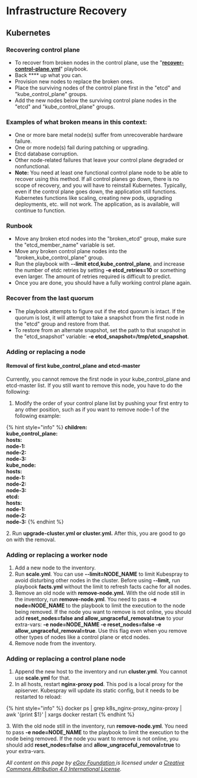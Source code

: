 # Infrastructure Recovery

## Kubernetes&#x20;

### Recovering control plane&#x20;

* To recover from broken nodes in the control plane, use the                                      "[**recover-control-plane.yml**](https://github.com/egovernments/divoc-installer/blob/master/ansible-cookbooks/kubernetes/recover-control-plane.yml)" playbook.
* Back **** up what you can.
* Provision new nodes to replace the broken ones.
* Place the surviving nodes of the control plane first in the "etcd" and "kube\_control\_plane" groups.
* Add the new nodes below the surviving control plane nodes in the "etcd" and "kube\_control\_plane" groups.

### Examples of what broken means in this context:

* One or more bare metal node(s) suffer from unrecoverable hardware failure.&#x20;
* One or more node(s) fail during patching or upgrading.&#x20;
* Etcd database corruption.&#x20;
* Other node-related failures that leave your control plane degraded or nonfunctional.
* **Note:** You need at least one functional control plane node to be able to recover using this method. If all control planes go down, there is no scope of recovery, and you will have to reinstall Kubernetes. Typically, even if the control plane goes down, the application still functions. Kubernetes functions like scaling, creating new pods, upgrading deployments, etc. will not work. The application, as is available, will continue to function.

### Runbook

* Move any broken etcd nodes into the "broken\_etcd" group, make sure the "etcd\_member\_name" variable is set.
* Move any broken control plane nodes into the "broken\_kube\_control\_plane" group.
* Run the playbook with **--limit etcd,kube\_control\_plane**, and increase the number of etdc retries by setting **-e etcd\_retries=10** or something even larger. The amount of retries required is difficult to predict.
* Once you are done, you should have a fully working control plane again.

### **Recover from the last quorum**

* The playbook attempts to figure out if the etcd quorum is intact. If the quorum is lost, it will attempt to take a snapshot from the first node in the "etcd" group and restore from that.&#x20;
* To restore from an alternate snapshot, set the path to that snapshot in the "etcd\_snapshot" variable: **-e etcd\_snapshot=/tmp/etcd\_snapshot**.

### **Adding or replacing a node**

#### Removal of first kube\_control\_plane and etcd-master&#x20;

Currently, you cannot remove the first node in your kube\_control\_plane and etcd-master list. If you still want to remove this node, you have to do the following:

1. Modify the order of your control plane list by pushing your first entry to any other position, such as if you want to remove node-1 of the following example:

{% hint style="info" %}
**children:**\
&#x20;   **kube\_control\_plane:**\
&#x20;     **hosts:**\
&#x20;       **node-1:**\
&#x20;       **node-2:**\
&#x20;       **node-3:**\
&#x20;   **kube\_node:**\
&#x20;     **hosts:**\
&#x20;       **node-1:**\
&#x20;       **node-2:**\
&#x20;       **node-3:**\
&#x20;   **etcd:**\
&#x20;     **hosts:**\
&#x20;       **node-1:**\
&#x20;       **node-2:**\
&#x20;       **node-3:**
{% endhint %}

2\. Run **upgrade-cluster.yml or cluster.yml.** After this, you are good to go on with the removal.

### **Adding or replacing a worker node**

1. Add a new node to the inventory.
2. Run **scale.yml**. You can use **--limit=NODE\_NAME** to limit Kubespray to avoid disturbing other nodes in the cluster. Before using **--limit,** run playbook **facts.yml** without the limit to refresh facts cache for all nodes.
3. Remove an old node with **remove-node.yml.** With the old node still in the inventory, run **remove-node.yml**. You need to pass **-e node=NODE\_NAME** to the playbook to limit the execution to the node being removed. If the node you want to remove is not online, you should add **reset\_nodes=false and allow\_ungraceful\_removal=true** to your extra-vars: **-e node=NODE\_NAME -e reset\_nodes=false -e allow\_ungraceful\_removal=true**. Use this flag even when you remove other types of nodes like a control plane or etcd nodes.
4. Remove node from the inventory.

### **Adding or replacing a control plane node**

1. Append the new host to the inventory and run **cluster.yml**. You cannot use **scale.yml** for that.
2. In all hosts, restart **nginx-proxy pod**. This pod is a local proxy for the apiserver. Kubespray will update its static config, but it needs to be restarted to reload:

{% hint style="info" %}
docker ps | grep k8s\_nginx-proxy\_nginx-proxy | awk '{print $1}' | xargs docker restart
{% endhint %}

&#x20;3\. With the old node still in the inventory, run **remove-node.yml**. You need to pass **-e        node=NODE\_NAME** to the playbook to limit the execution to the node being removed. If the node you want to remove is not online, you should add **reset\_nodes=false** and **allow\_ungraceful\_removal=true** to your extra-vars.



_All content on this page by_ [_eGov Foundation_ ](https://egov.org.in/)_is licensed under a_ [_Creative Commons Attribution 4.0 International License_](http://creativecommons.org/licenses/by/4.0/)_._
